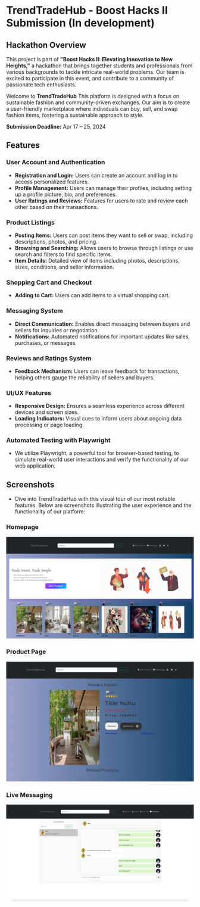 # TrendTradeHub - Boost Hacks II Submission (In development)

## Hackathon Overview
This project is part of **"Boost Hacks II: Elevating Innovation to New Heights,"** a hackathon that brings together students and professionals from various backgrounds to tackle intricate real-world problems. Our team is excited to participate in this event, and contribute to a community of passionate tech enthusiasts.

Welcome to **TrendTradeHub** This platform is designed with a focus on sustainable fashion and community-driven exchanges. Our aim is to create a user-friendly marketplace where individuals can buy, sell, and swap fashion items, fostering a sustainable approach to style.

**Submission Deadline:** Apr 17 – 25, 2024
## Features

### User Account and Authentication
- **Registration and Login:** Users can create an account and log in to access personalized features.
- **Profile Management:** Users can manage their profiles, including setting up a profile picture, bio, and preferences.
- **User Ratings and Reviews:** Features for users to rate and review each other based on their transactions.

### Product Listings
- **Posting Items:** Users can post items they want to sell or swap, including descriptions, photos, and pricing.
- **Browsing and Searching:** Allows users to browse through listings or use search and filters to find specific items.
- **Item Details:** Detailed view of items including photos, descriptions, sizes, conditions, and seller information.

### Shopping Cart and Checkout
- **Adding to Cart:** Users can add items to a virtual shopping cart.

### Messaging System
- **Direct Communication:** Enables direct messaging between buyers and sellers for inquiries or negotiation.
- **Notifications:** Automated notifications for important updates like sales, purchases, or messages.

### Reviews and Ratings System
- **Feedback Mechanism:** Users can leave feedback for transactions, helping others gauge the reliability of sellers and buyers.

### UI/UX Features
- **Responsive Design:** Ensures a seamless experience across different devices and screen sizes.
- **Loading Indicators:** Visual cues to inform users about ongoing data processing or page loading.

### Automated Testing with Playwright
- We utilize Playwright, a powerful tool for browser-based testing, to simulate real-world user interactions and verify the functionality of our web application.


## Screenshots
- Dive into TrendTradeHub with this visual tour of our most notable features. Below are screenshots illustrating the user experience and the functionality of our platform:

### Homepage
![Homepage](/LandingPage.png)


### Product Page
![Product](/ProductPage.png)

### Live Messaging
![MessagePage](/Messages.png)
